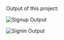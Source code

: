 Output of this project:

![Signup Output](https://github.com/Afnan5750/Signin-Signup-Using-MERN-Stack/assets/155257728/19da7c99-a778-4408-9570-cc7ff33aecee)

![Signin Output](https://github.com/Afnan5750/Signin-Signup-Using-MERN-Stack/assets/155257728/818f31f8-bf0e-47ed-ac53-fc9ea522656d)
